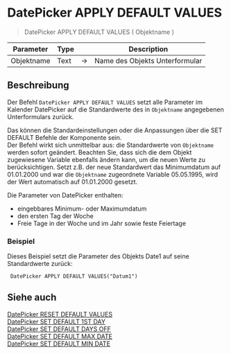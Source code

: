 # DatePicker APPLY DEFAULT VALUES

> DatePicker APPLY DEFAULT VALUES ( Objektname )

| Parameter | Type |     | Description |
| --- | --- | --- | --- |
| Objektname | Text | → | Name des Objekts Unterformular |

## Beschreibung

Der Befehl `DatePicker APPLY DEFAULT VALUES` setzt alle Parameter im Kalender DatePicker auf die Standardwerte des in `Objektname` angegebenen Unterformulars zurück.

Das können die Standardeinstellungen oder die Anpassungen über die SET DEFAULT Befehle der Komponente sein.  
Der Befehl wirkt sich unmittelbar aus: die Standardwerte von `Objektname` werden sofort geändert. Beachten Sie, dass sich die dem Objekt zugewiesene Variable ebenfalls ändern kann, um die neuen Werte zu berücksichtigen. Setzt z.B. der neue Standardwert das Minimumdatum auf 01.01.2000 und war die `Objektname` zugeordnete Variable 05.05.1995, wird der Wert automatisch auf 01.01.2000 gesetzt.

Die Parameter von DatePicker enthalten:

* eingebbares Minimum- oder Maximumdatum
* den ersten Tag der Woche
* Freie Tage in der Woche und im Jahr sowie feste Feiertage

### Beispiel  

Dieses Beispiel setzt die Parameter des Objekts Date1 auf seine Standardwerte zurück:

```4d
 DatePicker APPLY DEFAULT VALUES("Datum1")
```

## Siehe auch

[DatePicker RESET DEFAULT VALUES](DatePicker%20RESET%20DEFAULT%20VALUES.de.md)  
[DatePicker SET DEFAULT 1ST DAY](DatePicker%20SET%20DEFAULT%201ST%20DAY.de.md)  
[DatePicker SET DEFAULT DAYS OFF](DatePicker%20SET%20DEFAULT%20DAYS%20OFF.de.md)  
[DatePicker SET DEFAULT MAX DATE](DatePicker%20SET%20DEFAULT%20MAX%20DATE.de.md)  
[DatePicker SET DEFAULT MIN DATE](DatePicker%20SET%20DEFAULT%20MIN%20DATE.de.md)
